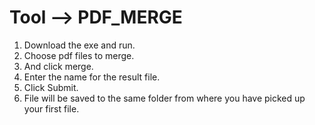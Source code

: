 # Tool --> PDF_MERGE

1. Download the exe and run.
2. Choose pdf files to merge.
3. And click merge.
4. Enter the name for the result file.
5. Click Submit.
6. File will be saved to the same folder from where you have picked up your first file.
